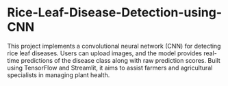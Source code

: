 # Rice-Leaf-Disease-Detection-using-CNN
This project implements a convolutional neural network (CNN) for detecting rice leaf diseases. Users can upload images, and the model provides real-time predictions of the disease class along with raw prediction scores. Built using TensorFlow and Streamlit, it aims to assist farmers and agricultural specialists in managing plant health.
